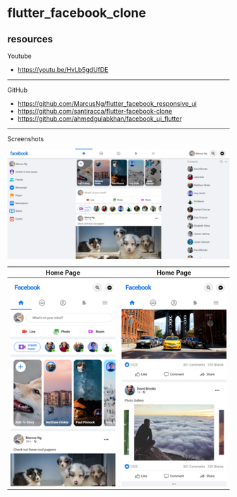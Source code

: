 # flutter_facebook_clone

## resources

Youtube

- https://youtu.be/HvLb5gdUfDE

---

GitHub

- https://github.com/MarcusNg/flutter_facebook_responsive_ui
- https://github.com/santiracca/flutter-facebook-clone
- https://github.com/ahmedgulabkhan/facebook_ui_flutter

---

Screenshots

![Desktop](screenshots/screenshot1.jpeg)

| Home Page                              | Home Page                              |
| -------------------------------------- | -------------------------------------- |
| ![Mobile](screenshots/Screenshot2.png) | ![Mobile](screenshots/Screenshot3.png) |
